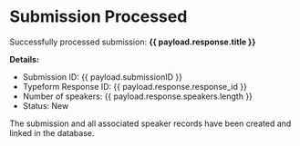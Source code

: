 # Submission Processed

Successfully processed submission: **{{ payload.response.title }}**

**Details:**
- Submission ID: {{ payload.submissionID }}
- Typeform Response ID: {{ payload.response.response_id }}
- Number of speakers: {{ payload.response.speakers.length }}
- Status: New

The submission and all associated speaker records have been created and linked in the database.
